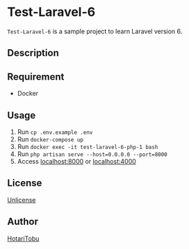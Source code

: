 # Test-Laravel-6

`Test-Laravel-6` is a sample project to learn Laravel version 6.

## Description

## Requirement

- Docker

## Usage

1. Run `cp .env.example .env`
1. Run `docker-compose up`
1. Run `docker exec -it test-laravel-6-php-1 bash`
1. Run `php artisan serve --host=0.0.0.0 --port=8000`
1. Access [localhost:8000](http://localhost:8000/) or [localhost:4000](http://localhost:4000/)

## License

[Unlicense](LICENSE)

## Author

[HotariTobu](https://github.com/HotariTobu)
